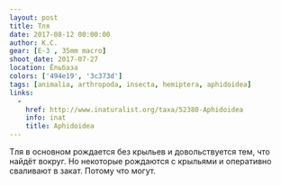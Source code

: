 ```yaml
---
layout: post
title: Тля
date: 2017-08-12 00:00:00
author: К.С.
gear: [E-3 , 35mm macro]
shoot_date: 2017-07-27
location: Ёльбаза
colors: ['494e19', '3c373d']
tags: [animalia, arthropoda, insecta, hemiptera, aphidoidea]
links:
  -
    href: http://www.inaturalist.org/taxa/52380-Aphidoidea
    info: inat
    title: Aphidoidea
---
```

Тля в основном рождается без крыльев и довольствуется тем, что найдёт вокруг. Но некоторые рождаются с крыльями и оперативно сваливают в закат. Потому что могут.
